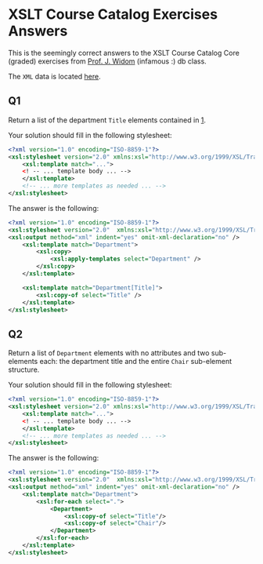 # XSLT Course Catalog Exercises Answers

This is the seemingly correct answers to the XSLT Course Catalog Core (graded)
exercises from [Prof. J. Widom][2] (infamous :) db class.

The `XML` data is located [here][1].

## Q1

Return a list of the department `Title` elements contained in [1][1]. 

Your solution should fill in the following stylesheet: 

```xml
<?xml version="1.0" encoding="ISO-8859-1"?>
<xsl:stylesheet version="2.0" xmlns:xsl="http://www.w3.org/1999/XSL/Transform">
    <xsl:template match="...">
    <! -- ... template body ... -->
    </xsl:template>
    <!-- ... more templates as needed ... -->
</xsl:stylesheet>
```

The answer is the following:

```xml
<?xml version="1.0" encoding="ISO-8859-1"?>
<xsl:stylesheet version="2.0"  xmlns:xsl="http://www.w3.org/1999/XSL/Transform">
<xsl:output method="xml" indent="yes" omit-xml-declaration="no" />
    <xsl:template match="Department">
        <xsl:copy>
            <xsl:apply-templates select="Department" />
        </xsl:copy>
    </xsl:template>

    <xsl:template match="Department[Title]">
        <xsl:copy-of select="Title" />
    </xsl:template>
</xsl:stylesheet>
```

## Q2

Return a list of `Department` elements with no attributes and two sub-elements each: 
the department title and the entire `Chair` sub-element structure. 

Your solution should fill in the following stylesheet: 

```xml
<?xml version="1.0" encoding="ISO-8859-1"?>
<xsl:stylesheet version="2.0" xmlns:xsl="http://www.w3.org/1999/XSL/Transform">
    <xsl:template match="...">
    <! -- ... template body ... -->
    </xsl:template>
    <!-- ... more templates as needed ... -->
</xsl:stylesheet>
```

The answer is the following:

```xml
<?xml version="1.0" encoding="ISO-8859-1"?>
<xsl:stylesheet version="2.0"  xmlns:xsl="http://www.w3.org/1999/XSL/Transform">
<xsl:output method="xml" indent="yes" omit-xml-declaration="no" />
    <xsl:template match="Department">
        <xsl:for-each select=".">
            <Department>
                <xsl:copy-of select="Title"/>
                <xsl:copy-of select="Chair"/>
            </Department>
        </xsl:for-each>
    </xsl:template>
</xsl:stylesheet>
```

[1]: xml-data/courses-noID.xml
[2]: http://cs.stanford.edu/people/widom/